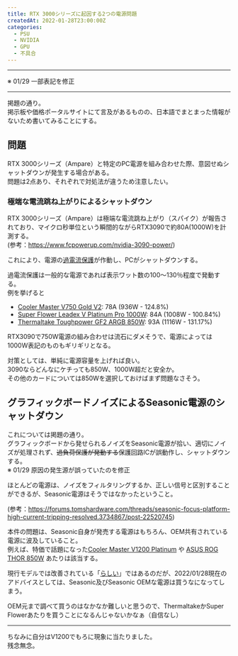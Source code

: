 ```yaml
---
title: RTX 3000シリーズに起因する2つの電源問題
createdAt: 2022-01-28T23:00:00Z
categories: 
  - PSU
  - NVIDIA
  - GPU
  - 不具合
---
```


***
※ 01/29 一部表記を修正
***

掲題の通り。  
掲示板や価格ポータルサイトにて言及があるものの、日本語でまとまった情報がないため書いてみることにする。

## 問題
RTX 3000シリーズ（Ampare）と特定のPC電源を組み合わせた際、意図せぬシャットダウンが発生する場合がある。  
問題は2点あり、それぞれで対処法が違うため注意したい。

### 極端な電流跳ね上がりによるシャットダウン
RTX 3000シリーズ（Ampare）は極端な電流跳ね上がり（スパイク）が報告されており、マイクロ秒単位という瞬間的ながらRTX3090で約80A(1000W)を計測する。  
(参考：https://www.fcpowerup.com/nvidia-3090-power/)

これにより、電源の[過電流保護](https://www.keisoku.co.jp/pw/ufaqs/1point-07/)が作動し、PCがシャットダウンする。

過電流保護は一般的な電源であれば表示ワット数の100～130％程度で発動する。  
例を挙げると
* [Cooler Master V750 Gold V2](https://www.tomshardware.com/reviews/cooler-master-v750-gold-v2-power-supply-review/3): 78A (936W - 124.8%)
* [Super Flower Leadex V Platinum Pro 1000W](https://www.tomshardware.com/reviews/super-flower-leadex-v-platinum-pro-1000w-power-supply-review/3): 84A (1008W - 100.84%)
* [Thermaltake Toughpower GF2 ARGB 850W](https://www.tomshardware.com/reviews/thermaltake-toughpower-gf2-argb-850w-power-supply-review/3): 93A (1116W - 131.17%)

RTX3090で750W電源の組み合わせは流石にダメそうで、電源によっては1000W表記のものもギリギリとなる。

対策としては、単純に電源容量を上げれば良い。  
3090ならどんなにケチっても850W、1000W超だと安全か。  
その他のカードについては850Wを選択しておけばまず問題なさそう。

## グラフィックボードノイズによるSeasonic電源のシャットダウン
これについては掲題の通り。  
グラフィックボードから発せられるノイズをSeasonic電源が拾い、適切にノイズが処理されず、~~過負荷保護が発動する~~保護回路ICが誤動作し、シャットダウンする。  
※ 01/29 原因の発生源が誤っていたのを修正

ほとんどの電源は、ノイズをフィルタリングするか、正しい信号と区別することができるが、Seasonic電源はそうではなかったということ。

(参考：https://forums.tomshardware.com/threads/seasonic-focus-platform-high-current-tripping-resolved.3734867/post-22520745)

本件の問題は、Seasonic自身が発売する電源はもちろん、OEM共有されている電源に波及していること。  
例えば、特価で話題になった[Cooler Master V1200 Platinum](https://www.coolermaster.com/jp/ja-jp/catalog/power-supplies/v-series/v1200-platinum/) や [ASUS ROG THOR 850W](https://rog.asus.com/jp/power-supply-units/rog-thor/rog-thor-850p-model/) あたりは該当する。

現行モデルでは改善されている「[らしい](https://forums.tomshardware.com/threads/seasonic-prime-tx-850-with-rtx-3090-ocp-shutdown.3742396/post-22589147)」ではあるのだが、2022/01/28現在のアドバイスとしては、Seasonic及びSeasonic OEMな電源は買うなになってしまう。

OEM元まで調べて買うのはなかなか難しいと思うので、ThermaltakeかSuper Flowerあたりを買うことになるんじゃないかなぁ（自信なし）
***
ちなみに自分はV1200でもろに現象に当たりました。  
残念無念。
